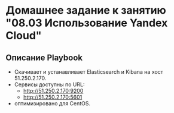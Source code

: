 # Домашнее задание к занятию "08.03 Использование Yandex Cloud"

## Описание Playbook
- Скачивает и устанавливает Elasticsearch и Kibana на хост 51.250.2.170.
- Сервисы доступны по URL:
    - http://51.250.2.170:9200
    - http://51.250.2.170:5601
- оптимизировано для CentOS.
